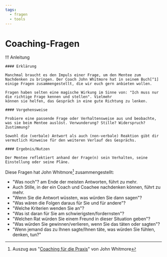 ```yaml
---
tags:
  - fragen
  - tools
---
```


# Coaching-Fragen

!!! Anleitung

    #### Erklärung

    Manchmal braucht es den Impuls einer Frage, um den Mentee zum Nachdenken zu bringen. Der Coach John Whitmore hat in seinem Buch[^1] einige Fragen zusammengestellt, die wir euch gern anbieten wollen. 

    Fragen haben selten eine magische Wirkung im Sinne von: "Ich muss nur die richtige Frage kennen und stellen". Vielmehr 
    können sie helfen, das Gespräch in eine gute Richtung zu lenken.

    #### Vorgehensweise

    Probiere eine passende Frage oder Verhaltensweise aus und beobachte, was sie beim Mentee auslöst. Verwunderung? Stille? Widerspruch? Zustimmung?
    
    Sowohl die (verbale) Antwort als auch (non-verbale) Reaktion gibt dir vermutlich Hinweise für den weiteren Verlauf des Gesprächs.

    #### Ergebnis/Nutzen

    Der Mentee reflektiert anhand der Frage(n) sein Verhalten, seine Einstellung oder seine Pläne.

Diese Fragen hat John Whitmore[^1] zusammengestellt:

- "Was noch"? am Ende der meisten Antworten, führt zu mehr.
- Auch Stille, in der ein Coach und Coachee nachdenken können, führt zu mehr.
- "Wenn Sie die Antwort wüssten, was würden Sie dann sagen"?
- "Was wären die Folgen daraus für Sie und für andere"?
- "Welche Kriterien wenden Sie an"?
- "Was ist daran für Sie am schwierigsten/fordernsten"?
- "Welchen Rat würden Sie einem Freund in dieser Situation geben"?
- "Was würden Sie gewinnen/verlieren, wenn Sie das täten oder sagten"?
- "Wenn jemand das zu Ihnen sagte/Ihnen täte, was würden Sie fühlen, denken, tun?"

[^1]: Auszug aus "[Coaching für die Praxis](https://books.google.de/books/about/Coaching_f%C3%BCr_die_Praxis.htmlMwItSwAACAAJ)" von John Whitmore
